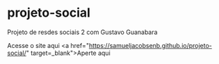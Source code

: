 # projeto-social
Projeto de resdes sociais 2 com Gustavo Guanabara

Acesse o site aqui <a href="https://samueljacobsenb.github.io/projeto-social/" target=_blank">Aperte aqui<a>
